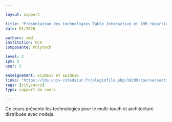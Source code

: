 ```yaml
---

layout: support

title: "Présentation des technologies Table Interactive et IHM réparties"
date: 01/2020

authors: amd
institution: UCA
composante: Polytech 

level: 2
ipm: 5
user: 5

enseignement: EIIN615 et EEIN616
links: "https://lms.univ-cotedazur.fr/pluginfile.php/10299/course/section/32961/Cours%20Interfaces%20Tactiles%20et%20R%C3%A9parties.pdf"
tags: [si5,cours]
type: support de cours

---
```


Ce cours présente les technologies pour le multi-touch et architecture distribuée avec nodejs. 
